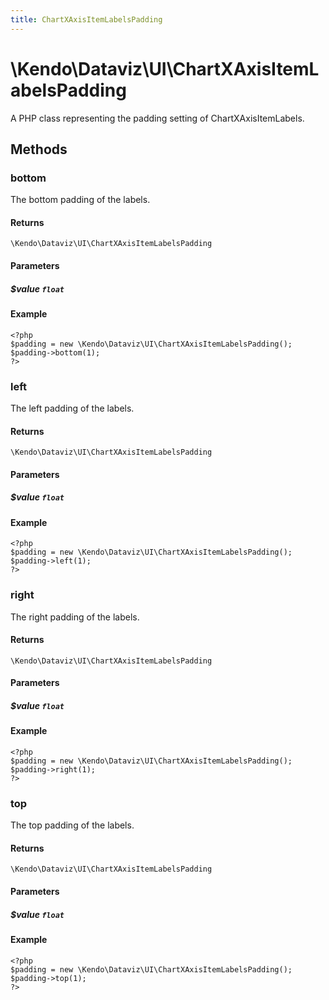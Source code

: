 ```yaml
---
title: ChartXAxisItemLabelsPadding
---
```


# \Kendo\Dataviz\UI\ChartXAxisItemLabelsPadding

A PHP class representing the padding setting of ChartXAxisItemLabels.


## Methods

### bottom
The bottom padding of the labels.

#### Returns
`\Kendo\Dataviz\UI\ChartXAxisItemLabelsPadding`

#### Parameters

##### $value `float`



#### Example 
    <?php
    $padding = new \Kendo\Dataviz\UI\ChartXAxisItemLabelsPadding();
    $padding->bottom(1);
    ?>

### left
The left padding of the labels.

#### Returns
`\Kendo\Dataviz\UI\ChartXAxisItemLabelsPadding`

#### Parameters

##### $value `float`



#### Example 
    <?php
    $padding = new \Kendo\Dataviz\UI\ChartXAxisItemLabelsPadding();
    $padding->left(1);
    ?>

### right
The right padding of the labels.

#### Returns
`\Kendo\Dataviz\UI\ChartXAxisItemLabelsPadding`

#### Parameters

##### $value `float`



#### Example 
    <?php
    $padding = new \Kendo\Dataviz\UI\ChartXAxisItemLabelsPadding();
    $padding->right(1);
    ?>

### top
The top padding of the labels.

#### Returns
`\Kendo\Dataviz\UI\ChartXAxisItemLabelsPadding`

#### Parameters

##### $value `float`



#### Example 
    <?php
    $padding = new \Kendo\Dataviz\UI\ChartXAxisItemLabelsPadding();
    $padding->top(1);
    ?>

